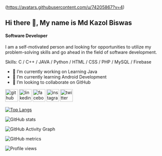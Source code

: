 
(https://avatars.githubusercontent.com/u/74205867?v=4)
## Hi there 👋, My name is Md Kazol Biswas
#### Software Developer


I am a self-motivated person and looking for opportunities to utilize my problem-solving skills and go ahead in the field of software development.


Skills: C / C++ / JAVA / Python / HTML / CSS / PHP / MySQL / Firebase

- 🔭 I’m currently working on Learning Java
- 🌱 I’m currently learning Android Development 
- 👯 I’m looking to collaborate on GitHub 


[<img src='https://cdn.jsdelivr.net/npm/simple-icons@3.0.1/icons/github.svg' alt='github' height='40'>](https://github.com/kazolcse264)  [<img src='https://cdn.jsdelivr.net/npm/simple-icons@3.0.1/icons/linkedin.svg' alt='linkedin' height='40'>](https://www.linkedin.com/in/https://www.linkedin.com/in/md-kazol-biswas-5a6b08163//)  [<img src='https://cdn.jsdelivr.net/npm/simple-icons@3.0.1/icons/facebook.svg' alt='facebook' height='40'>](https://www.facebook.com/https://www.facebook.com/kazol.biswas.35)  [<img src='https://cdn.jsdelivr.net/npm/simple-icons@3.0.1/icons/instagram.svg' alt='instagram' height='40'>](https://www.instagram.com/https://www.instagram.com/md_kazol_biswas//)  [<img src='https://cdn.jsdelivr.net/npm/simple-icons@3.0.1/icons/twitter.svg' alt='twitter' height='40'>](https://twitter.com/https://twitter.com/AshikujjamanK)  

[![Top Langs](https://github-readme-stats.vercel.app/api/top-langs/?username=kazolcse264)](https://github.com/anuraghazra/github-readme-stats)

![GitHub stats](https://github-readme-stats.vercel.app/api?username=kazolcse264&show_icons=true&count_private=true)  

![GitHub Activity Graph](https://activity-graph.herokuapp.com/graph?username=kazolcse264)  

![GitHub metrics](https://metrics.lecoq.io/kazolcse264)  

![Profile views](https://gpvc.arturio.dev/kazolcse264)  

